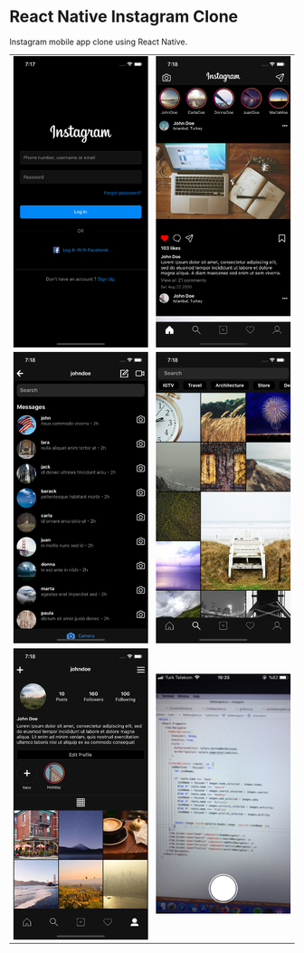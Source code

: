 # React Native Instagram Clone

Instagram mobile app clone using React Native.

<table>
  <tr>
    <td><img src="./screenshots/loginScreen.png" width="400"></td>
    <td><img src="./screenshots/homeScreen.png" width="400"></td>
  <tr>
  <tr>
    <td><img src="./screenshots/dmScreen.png" width="400"></td>
    <td><img src="./screenshots/exploreScreen.png" width="400"></td>
  <tr>
  <tr>
    <td><img src="./screenshots/profileScreen.png" width="400"></td>
    <td><img src="./screenshots/cameraScreen.png" width="400"></td>
  <tr>
</table>
